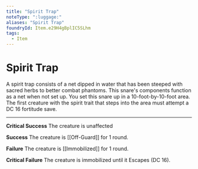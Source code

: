 ```yaml
---
title: "Spirit Trap"
noteType: ":luggage:"
aliases: "Spirit Trap"
foundryId: Item.e29H4gBplIC5SLhm
tags:
  - Item
---
```


# Spirit Trap

A spirit trap consists of a net dipped in water that has been steeped with sacred herbs to better combat phantoms. This snare's components function as a net when not set up. You set this snare up in a 10-foot-by-10-foot area. The first creature with the spirit trait that steps into the area must attempt a DC 16 fortitude save.

* * *

**Critical Success** The creature is unaffected

**Success** The creature is [[Off-Guard]] for 1 round.

**Failure** The creature is [[Immobilized]] for 1 round.

**Critical Failure** The creature is immobilized until it Escapes (DC 16).
